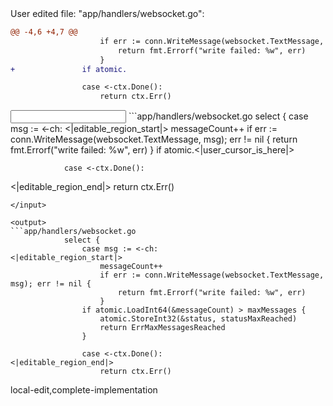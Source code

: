 <events>
User edited file: "app/handlers/websocket.go":

```diff
@@ -4,6 +4,7 @@
 					if err := conn.WriteMessage(websocket.TextMessage, msg); err != nil {
 						return fmt.Errorf("write failed: %w", err)
 					}
+				if atomic.

 				case <-ctx.Done():
 					return ctx.Err()
```
</events>

<input>
```app/handlers/websocket.go
			select {
				case msg := <-ch:
<|editable_region_start|>
					messageCount++
					if err := conn.WriteMessage(websocket.TextMessage, msg); err != nil {
						return fmt.Errorf("write failed: %w", err)
					}
				if atomic.<|user_cursor_is_here|>

				case <-ctx.Done():
<|editable_region_end|>
					return ctx.Err()
```
</input>

<output>
```app/handlers/websocket.go
			select {
				case msg := <-ch:
<|editable_region_start|>
					messageCount++
					if err := conn.WriteMessage(websocket.TextMessage, msg); err != nil {
						return fmt.Errorf("write failed: %w", err)
					}
				if atomic.LoadInt64(&messageCount) > maxMessages {
					atomic.StoreInt32(&status, statusMaxReached)
					return ErrMaxMessagesReached
				}

				case <-ctx.Done():
<|editable_region_end|>
					return ctx.Err()
```
</output>

<labels>
local-edit,complete-implementation
</labels>
